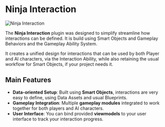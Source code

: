 # Ninja Interaction
<primary-label ref="interaction"/>
<secondary-label ref="wip"/>

![Ninja Interaction](int_feature.png "Ninja Interaction")

The **Ninja Interaction** plugin was designed to simplify streamline how interactions can be defined. It is build using
Smart Objects and Gameplay Behaviors and the Gameplay Ability System. 

It creates a unified design for interactions that can be used by both Player and AI characters, via the Interaction 
Ability, while also retaining the usual workflow for Smart Objects, if your project needs it.

## Main Features

- **Data-oriented Setup**: Built using **Smart Objects**, interactions are very easy to define, using Data Assets and usual Blueprints.
- **Gameplay Integration**: Multiple **gameplay modules** integrated to work together for both players and AI characters.
- **User Interface**: You can bind provided **viewmodels** to your user interface to track your interaction progress. 
